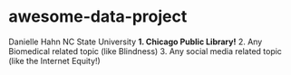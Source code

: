 # awesome-data-project
Danielle Hahn
NC State University
**1. Chicago Public Library!**
2. Any Biomedical related topic (like Blindness)
3. Any social media related topic (like the Internet Equity!)
